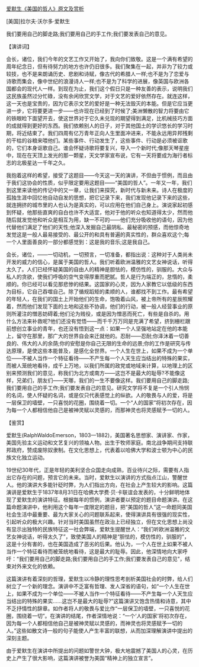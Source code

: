 [爱默生《美国的哲人》原文及赏析](https://www.vrrw.net/wx/14758.html)

[美国]拉尔夫·沃尔多·爱默生

我们要用自己的脚走路;我们要用自己的手工作;我们要发表自己的意见。

【演讲词】

会长，诸位，我们今年的文艺工作又开始了，我向你们致敬。这是一个满有希望的周年纪念日，但有待努力的地方也许仍旧很多。我们聚集在一起，并非为了较力或较技，也不是来朗诵历史、悲剧和诗赋，像古代的希腊人一样;也不是为了恋爱与诗歌而集会，像中世纪的浪漫诗人一样;也不是为了科学的进展，像英国与欧洲各国都会的现代人一样。到现在为止，我们这个假日只是一种友善的表示，说明我们这民族虽然过分忙碌，没有余闲欣赏文学，对于文艺的爱好依然存在。就连这样，这一天也是宝贵的，因为它表示文艺的爱好是一种无法毁灭的本能。但是它应当更进一步，它将要更进一步——也许现在已经到了时候了;美洲懒散的智力将要由它的铁眼睑下面望开去，使这世界对于它久未兑现的期望得到满足，比机械技巧方面的成就得到更好的东西。我们依赖别人的日子，对于其他国土的学识悠长的学习时期，将近结束了。我们四周有亿万青年正向人生里面冲进来，不能永远用异邦残剩的干枯的谷粮来喂他们。某些事件、行动发生了，这些事件、行动是必须被讴歌的，它们本身讴歌自己。谁会怀疑诗歌将要复兴，导入一个新时代;像那天琴星座中，现在在天顶上发光的那一颗星，天文学家宣布说，它有一天将要成为海行者标志的北极星达一千年之久。

我抱着这样的希望，接受了这题目——今天这一天的演讲，不但由于惯例，而且由于我们这协会的性质，似乎限定要用这题目——“美国的哲人”。一年又一年，我们到这里来读他的传记中的又一章，让我们来探究，新时代与新未来。诗人在极度的孤独生涯中回忆他自动自发的思想，把它记录下来，我们发现他记录下来的这些，就连拥挤的城市里的人也认为是真实的，可以应用在他们自己身上。演说家起初感到怀疑，他那些直爽的自白也许不大适宜，他对于他的听众也知道得太少，然而他随后就发觉他和听众是相互为用，缺一不可的——他们充分吸收他的语句，因为他代替他们满足了他们的天性;他深入发掘自己最阴私、最秘密的预感，而他惊奇地发觉这是一般人最易接受的、最公开的和具有普遍的真实性的，群众喜欢这个;每一个人里面善良的一部分都感觉到：这是我的音乐;这是我自己。

会长，诸位，——一切动机，一切预言，一切准备，都指出说：这种对于人类尚未开发的威力的信心，是属于美国的哲人。我们听着欧洲温雅的文艺女神说话，听得太久了。人们已经怀疑美国的自由人的精神是胆怯的，模仿性的，驯服的。大众与私人的贪欲，使我们呼吸的空气变得厚重而肥腻。哲人是行为端正的，怠惰的，柔顺的。你已经可以看见那悲惨的结果。这国家的心灵，因为人家教它以低级的东西为目标，它自己吞噬自己。除了循规蹈矩的柔顺的人，谁都找不到工作。最有希望的年轻人，在我们的国土上开始他们的生命，饱吸着山风，被上帝所有的星辰照耀着，然而他们发现下面的土地和这些不协调，他们的行动，被一般人经营事业的原则所灌注的憎恶妨碍着;他们沦为贱役，或是因为憎恶而死亡，有些是自杀的。用什么方法来补救呢?他们还没有觉悟——而千千万万同是充满了希望，挤到栅栏跟前想创立事业的青年，也还没有悟到这一点：如果一个人坚强地站定在他的本能上，留守在那里，那广大的世界自会来迁就他的。忍耐——忍耐;你泽沐着一切善良的、伟大的人的余荫;你的安慰是你自己无限的生命的远景;你的工作是研究与传达原理，是使这些本能普及，是感化全世界。一个人生在世上，如果不成为一个单位——不被人当作一个特征看待——不产生每一个人天生应当结出的特殊的果实，而被人笼统地看待，成千上万地，以我们所属的政党或地域来计算，以地理上的区别来预测我们的意见，称我们为北方或南方——这岂不是最大的耻辱?不能像这样，兄弟们，朋友们——天哪，我们的一生不要像这样。我们要用自己的脚走路;我们要用自己的手工作;我们要发表自己的意见。研究文学将不复是一个引人怜悯的名词，使人怀疑的名词，或是仅只代表感觉上的纵欲。人的敬畏与人的爱，将是一层保卫的墙壁，一只喜悦的花圈，围绕着一切。一个“人的国家”将初次存在，因为每一个人都相信他自己是被神灵赋以灵感的，而那神灵也将灵感赋予一切的人。



【鉴赏】

爱默生(RalphWaldoEmerson，1803—1882)，美国著名思想家、演讲家、作家，美国先验主义运动和文艺复兴的领袖人物。出生于牧师家庭。南北战争期间支持联邦政府，赞成废除奴隶制。在文化思想上，代表着以哈佛大学和波士顿为中心的民族文化独立运动。

19世纪30年代，正是年轻的美利坚合众国走向成熟，百业待兴之际，需要有人指出它存在的问题，预言它的未来。当时，爱默生以演讲的方式指点江山，警醒世人。他的演讲大多能针砭时弊，为人们指出方向，在社会上产生较大的影响。这篇演讲是爱默生于1837年8月31日在哈佛大学费·贝·卡联谊会发表的，十分鲜明地体现了爱默生的演讲特征。根据每年的惯例，演讲者要以预定的题目命题演讲。在这篇命题演讲中，他利用这个每年一度限定的题目，把“美国的哲人”这一命题同美国社会生活中最重要、最为大家关心的问题联系起来，使得演讲具有很强的现实性，引起听众的极大兴趣。针对当时美国虽然在政治上已经独立，但在文化思想上尚没有显示出独特的民族特征这一社会弊端，爱默生提醒世人：“我们听欧洲温雅的文艺女神说话，听得太久了”，致使美国人的精神是“胆怯的，模仿性的，驯服的”，这是十分有害的，也在美国造成了恶劣的后果。他认为，一个人在世上如果不被人当作一个特征看待而被笼统地看待，这是最大的耻辱。因此，他深情地向大家呼吁：“我们要用自己的脚走路;我们要用自己的手工作;我们要发表自己的意见”，结束对外来文化的依赖。

这篇演讲有着深刻的哲理，爱默生以冷静的理性思考剖析美国社会的时弊，给人们树立了一个新的理念。演讲中不乏富有哲理、发人深省的语句，如“一个人生在世上，如果不成为一个单位——不被人当作一个特征看待——不产生每一个人天生应当结出的特殊的果实……这岂不是最大的耻辱?”这篇演讲又饱含热情和诗意，其中不乏抒情性的辞章。如作者将人的敬畏与爱比作“一层保卫的墙壁，一只喜悦的花圈，围绕着一切”。在演讲的结尾，作者深情地说：“一个‘人的国家’将初次存在，因为每一个人都相信他自己是被神灵赋以灵感的，而神灵也将灵感赋予一切的人。”这些如散文诗一般的句子能使人产生丰富的联想，从而加深理解演讲中提出的深刻主题。

由于爱默生在演讲中所提出的问题如警世大钟，极大地震撼了美国人的心灵，在历史上产生了很大影响，这篇演讲被誉为美国“精神上的独立宣言”。

